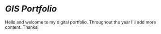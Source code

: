 # *GIS Portfolio*
Hello and welcome to my digital portfolio. Throughout the year I'll add more content.
Thanks!
